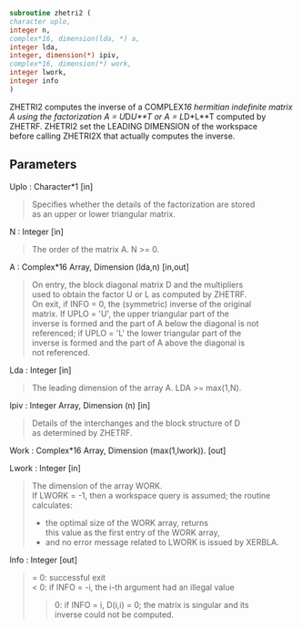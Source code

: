 ```fortran  
subroutine zhetri2 (  
character uplo,  
integer n,  
complex*16, dimension(lda, *) a,  
integer lda,  
integer, dimension(*) ipiv,  
complex*16, dimension(*) work,  
integer lwork,  
integer info  
)  
```  
  
ZHETRI2 computes the inverse of a COMPLEX*16 hermitian indefinite matrix  
A using the factorization A = U*D*U**T or A = L*D*L**T computed by  
ZHETRF. ZHETRI2 set the LEADING DIMENSION of the workspace  
before calling ZHETRI2X that actually computes the inverse.  
  
## Parameters  
Uplo : Character*1 [in]  
> Specifies whether the details of the factorization are stored  
> as an upper or lower triangular matrix.  
  
N : Integer [in]  
> The order of the matrix A.  N >= 0.  
  
A : Complex*16 Array, Dimension (lda,n) [in,out]  
> On entry, the block diagonal matrix D and the multipliers  
> used to obtain the factor U or L as computed by ZHETRF.  
> On exit, if INFO = 0, the (symmetric) inverse of the original  
> matrix.  If UPLO = 'U', the upper triangular part of the  
> inverse is formed and the part of A below the diagonal is not  
> referenced; if UPLO = 'L' the lower triangular part of the  
> inverse is formed and the part of A above the diagonal is  
> not referenced.  
  
Lda : Integer [in]  
> The leading dimension of the array A.  LDA >= max(1,N).  
  
Ipiv : Integer Array, Dimension (n) [in]  
> Details of the interchanges and the block structure of D  
> as determined by ZHETRF.  
  
Work : Complex*16 Array, Dimension (max(1,lwork)). [out]  
  
Lwork : Integer [in]  
> The dimension of the array WORK.  
> If LWORK = -1, then a workspace query is assumed; the routine  
> calculates:  
> - the optimal size of the WORK array, returns  
> this value as the first entry of the WORK array,  
> - and no error message related to LWORK is issued by XERBLA.  
  
Info : Integer [out]  
> = 0: successful exit  
> < 0: if INFO = -i, the i-th argument had an illegal value  
> > 0: if INFO = i, D(i,i) = 0; the matrix is singular and its  
> inverse could not be computed.  
  
